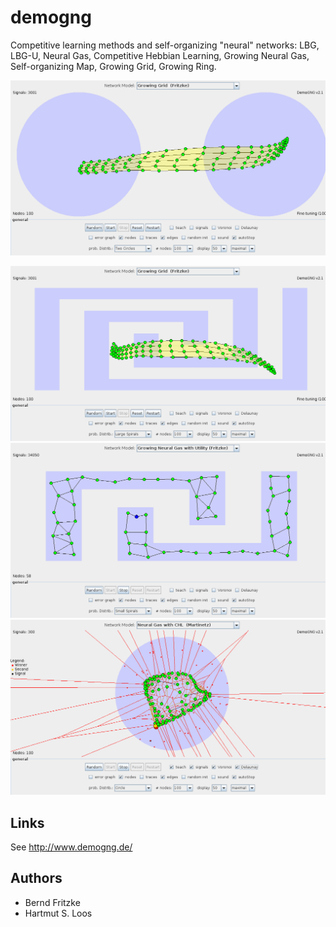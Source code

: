 # demogng

Competitive learning methods and self-organizing "neural" networks: LBG, LBG-U, Neural Gas, Competitive Hebbian Learning, Growing Neural Gas, Self-organizing Map, Growing Grid, Growing Ring.

![Growing grid](https://raw.githubusercontent.com/deric/demogng/screens/screens/ggf.png?width=600)

![](https://raw.githubusercontent.com/deric/demogng/screens/screens/ggf2.png)
![](https://raw.githubusercontent.com/deric/demogng/screens/screens/gng.png)
![](https://raw.githubusercontent.com/deric/demogng/screens/screens/gng1.png)


## Links

 See http://www.demogng.de/

## Authors

  * Bernd Fritzke
  * Hartmut S. Loos


